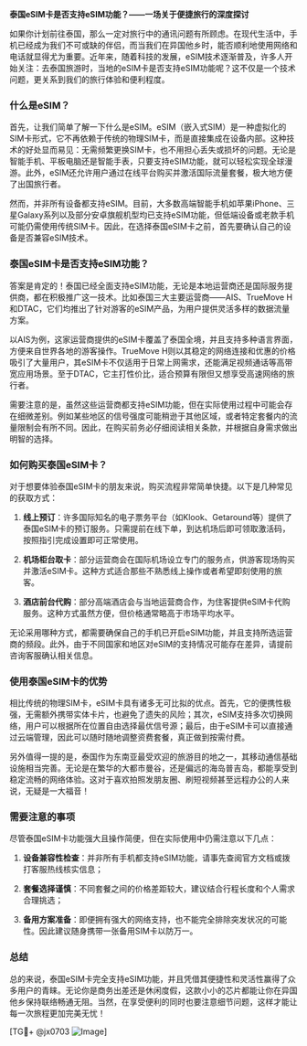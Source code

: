 **泰国eSIM卡是否支持eSIM功能？——一场关于便捷旅行的深度探讨**

如果你计划前往泰国，那么一定对旅行中的通讯问题有所顾虑。在现代生活中，手机已经成为我们不可或缺的伴侣，而当我们在异国他乡时，能否顺利地使用网络和电话就显得尤为重要。近年来，随着科技的发展，eSIM技术逐渐普及，许多人开始关注：去泰国旅游时，当地的eSIM卡是否支持eSIM功能呢？这不仅是一个技术问题，更关系到我们的旅行体验和便利程度。

### 什么是eSIM？

首先，让我们简单了解一下什么是eSIM。eSIM（嵌入式SIM）是一种虚拟化的SIM卡形式，它不再依赖于传统的物理SIM卡，而是直接集成在设备内部。这种技术的好处显而易见：无需频繁更换SIM卡，也不用担心丢失或损坏的问题。无论是智能手机、平板电脑还是智能手表，只要支持eSIM功能，就可以轻松实现全球漫游。此外，eSIM还允许用户通过在线平台购买并激活国际流量套餐，极大地方便了出国旅行者。

然而，并非所有设备都支持eSIM。目前，大多数高端智能手机如苹果iPhone、三星Galaxy系列以及部分安卓旗舰机型均已支持eSIM功能，但低端设备或老款手机可能仍需使用传统SIM卡。因此，在选择泰国eSIM卡之前，首先要确认自己的设备是否兼容eSIM技术。

### 泰国eSIM卡是否支持eSIM功能？

答案是肯定的！泰国已经全面支持eSIM功能，无论是本地运营商还是国际服务提供商，都在积极推广这一技术。比如泰国三大主要运营商——AIS、TrueMove H和DTAC，它们均推出了针对游客的eSIM产品，为用户提供灵活多样的数据流量方案。

以AIS为例，这家运营商提供的eSIM卡覆盖了泰国全境，并且支持多种语言界面，方便来自世界各地的游客操作。TrueMove H则以其稳定的网络连接和优惠的价格吸引了大量用户，其eSIM卡不仅适用于日常上网需求，还能满足视频通话等高带宽应用场景。至于DTAC，它主打性价比，适合预算有限但又想享受高速网络的旅行者。

需要注意的是，虽然这些运营商都支持eSIM功能，但在实际使用过程中可能会存在细微差别。例如某些地区的信号强度可能稍逊于其他区域，或者特定套餐内的流量限制会有所不同。因此，在购买前务必仔细阅读相关条款，并根据自身需求做出明智的选择。

### 如何购买泰国eSIM卡？

对于想要体验泰国eSIM卡的朋友来说，购买流程非常简单快捷。以下是几种常见的获取方式：

1. **线上预订**：许多国际知名的电子票务平台（如Klook、Getaround等）提供了泰国eSIM卡的预订服务。只需提前在线下单，到达机场后即可领取激活码，按照指引完成设置即可正常使用。
   
2. **机场柜台取卡**：部分运营商会在国际机场设立专门的服务点，供游客现场购买并激活eSIM卡。这种方式适合那些不熟悉线上操作或者希望即刻使用的旅客。

3. **酒店前台代购**：部分高端酒店会与当地运营商合作，为住客提供eSIM卡代购服务。这种方式虽然方便，但价格通常略高于市场平均水平。

无论采用哪种方式，都需要确保自己的手机已开启eSIM功能，并且支持所选运营商的频段。此外，由于不同国家和地区对eSIM的支持情况可能存在差异，请提前咨询客服确认相关信息。

### 使用泰国eSIM卡的优势

相比传统的物理SIM卡，eSIM卡具有诸多无可比拟的优点。首先，它的便携性极强，无需额外携带实体卡片，也避免了遗失的风险；其次，eSIM支持多次切换网络，用户可以根据所在位置自由选择最优信号源；最后，由于eSIM卡可以直接通过云端管理，因此可以随时随地调整资费套餐，真正做到按需付费。

另外值得一提的是，泰国作为东南亚最受欢迎的旅游目的地之一，其移动通信基础设施相当完善。无论是在繁华的大都市曼谷，还是偏远的海岛普吉岛，都能享受到稳定流畅的网络体验。这对于喜欢拍照发朋友圈、刷短视频甚至远程办公的人来说，无疑是一大福音！

### 需要注意的事项

尽管泰国eSIM卡功能强大且操作简便，但在实际使用中仍需注意以下几点：

1. **设备兼容性检查**：并非所有手机都支持eSIM功能，请事先查阅官方文档或拨打客服热线核实信息；
   
2. **套餐选择谨慎**：不同套餐之间的价格差距较大，建议结合行程长度和个人需求合理挑选；
   
3. **备用方案准备**：即便拥有强大的网络支持，也不能完全排除突发状况的可能性。因此建议随身携带一张备用SIM卡以防万一。

### 总结

总的来说，泰国eSIM卡完全支持eSIM功能，并且凭借其便捷性和灵活性赢得了众多用户的青睐。无论你是商务出差还是休闲度假，这款小小的芯片都能让你在异国他乡保持联络畅通无阻。当然，在享受便利的同时也要注意细节问题，这样才能让每一次旅程更加完美无忧！

[TG💪+ @jx0703 ![Image](https://github.com/user-attachments/assets/dbca1d08-cadb-493c-b0ec-ad6f7a83f270)]